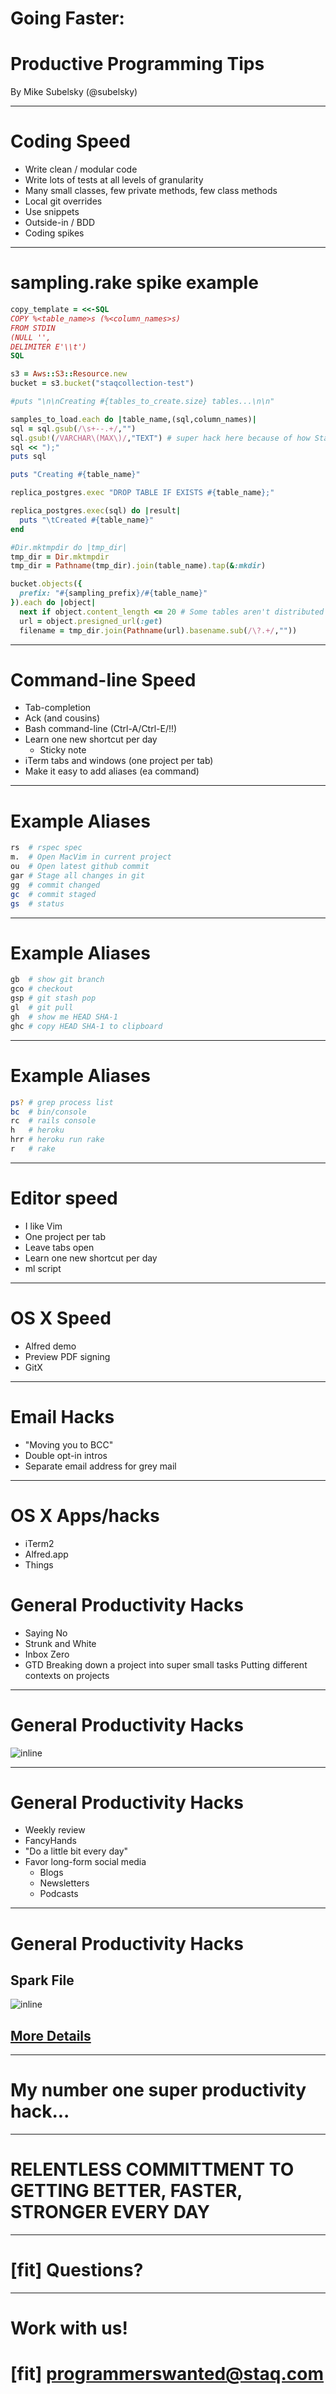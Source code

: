 # Going Faster:
# Productive Programming Tips
By Mike Subelsky (@subelsky)

---
# Coding Speed

* Write clean / modular code
* Write lots of tests at all levels of granularity
* Many small classes, few private methods, few class methods
* Local git overrides
* Use snippets
* Outside-in / BDD
* Coding spikes

---
# sampling.rake spike example
```ruby
copy_template = <<-SQL
COPY %<table_name>s (%<column_names>s)
FROM STDIN
(NULL '',
DELIMITER E'\\t')
SQL

s3 = Aws::S3::Resource.new
bucket = s3.bucket("staqcollection-test")

#puts "\n\nCreating #{tables_to_create.size} tables...\n\n"

samples_to_load.each do |table_name,(sql,column_names)|
sql = sql.gsub(/\s+--.+/,"")
sql.gsub!(/VARCHAR\(MAX\)/,"TEXT") # super hack here because of how StaqRedshift::DBType() works
sql << ");"
puts sql

puts "Creating #{table_name}"

replica_postgres.exec "DROP TABLE IF EXISTS #{table_name};"

replica_postgres.exec(sql) do |result|
  puts "\tCreated #{table_name}"
end

#Dir.mktmpdir do |tmp_dir|
tmp_dir = Dir.mktmpdir
tmp_dir = Pathname(tmp_dir).join(table_name).tap(&:mkdir)

bucket.objects({
  prefix: "#{sampling_prefix}/#{table_name}"
}).each do |object|
  next if object.content_length <= 20 # Some tables aren't distributed correctly and so end up dumping no data from most slices
  url = object.presigned_url(:get)
  filename = tmp_dir.join(Pathname(url).basename.sub(/\?.+/,""))
```
---

# Command-line Speed

* Tab-completion
* Ack (and cousins)
* Bash command-line (Ctrl-A/Ctrl-E/!!)
* Learn one new shortcut per day
    * Sticky note
* iTerm tabs and windows (one project per tab)
* Make it easy to add aliases (ea command)

---

# Example Aliases
```bash
rs  # rspec spec
m.  # Open MacVim in current project
ou  # Open latest github commit
gar # Stage all changes in git
gg  # commit changed
gc  # commit staged
gs  # status
```

---

# Example Aliases
```bash
gb  # show git branch
gco # checkout
gsp # git stash pop
gl  # git pull
gh  # show me HEAD SHA-1
ghc # copy HEAD SHA-1 to clipboard
```

---

# Example Aliases
```bash
ps? # grep process list
bc  # bin/console
rc  # rails console
h   # heroku
hrr # heroku run rake
r   # rake
```

---

# Editor speed

* I like Vim
* One project per tab
* Leave tabs open
* Learn one new shortcut per day
* ml script

---

# OS X Speed

* Alfred demo
* Preview PDF signing
* GitX

---

# Email Hacks

* "Moving you to BCC"
* Double opt-in intros
* Separate email address for grey mail

---

# OS X Apps/hacks

* iTerm2
* Alfred.app
* Things

# General Productivity Hacks

* Saying No
* Strunk and White
* Inbox Zero
* GTD
    Breaking down a project into super small tasks
    Putting different contexts on projects

---

# General Productivity Hacks

![inline](./images/things_example.png)

---

# General Productivity Hacks

* Weekly review
* FancyHands
* "Do a little bit every day"
* Favor long-form social media
    * Blogs
    * Newsletters
    * Podcasts

---

# General Productivity Hacks
## Spark File

![inline](./images/spark_file_example.png)

## [More Details](https://medium.com/the-writers-room/the-spark-file-8d6e7df7ae58)

---

# My number one super productivity hack...

---

# RELENTLESS COMMITTMENT TO GETTING BETTER, FASTER, STRONGER EVERY DAY

---

# [fit] Questions?

---

# Work with us!
# [fit] programmerswanted@staq.com

